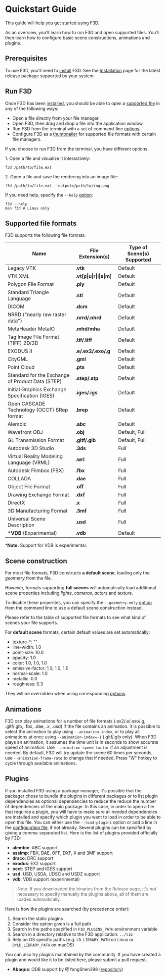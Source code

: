 # Quickstart Guide

This guide will help you get started using F3D.

As an overview, you'll learn how to run F3D and open supported files. You'll then learn how to configure basic scene constructions, animations and plugins.

## Prerequisites

To use F3D, you'll need to [install](INSTALLATION.md) F3D. See the [Installation](INSTALLATION.md) page for the latest release package supported by your system.

## Run F3D

Once F3D has been [installed](INSTALLATION.md), you should be able to open a [supported file](#supported-file-formats) in any of the following ways:

* Open a file directly from your file manager.
* Open F3D, then drag and drop a file into the application window.
* Run F3D from the terminal with a set of command-line [options](OPTIONS.md).
* Configure F3D as a [thumbnailer](DESKTOP_INTEGRATION.md) for supported file formats with certain file managers.

If you choose to run F3D from the terminal, you have different options.

1\. Open a file and visualize it interactively:

```
f3d /path/to/file.ext
```

2\. Open a file and save the rendering into an image file:

```
f3d /path/to/file.ext --output=/path/to/img.png
```

If you need help, specify the `--help` [option](OPTIONS.md):

```
f3d --help
man f3d # Linux only
```

## Supported file formats

F3D supports the following file formats:

| Name | File Extension(s) | Type of Scene(s) Supported |
| -- | -- | -- |
| Legacy VTK | **.vtk** | Default |
| VTK XML | **.vt[p\|u\|r\|i\|s\|m]** | Default |
| Polygon File Format | **.ply** | Default |
| Standard Triangle Language | **.stl** | Default |  
| DICOM | **.dcm** | Default |
| NRRD ("nearly raw raster data") | **.nrrd/.nhrd** | Default |
| MetaHeader MetaIO | **.mhd/mha** | Default |
| Tag Image File Format (TIFF) 2D/3D | **.tif/.tiff** | Default |
| EXODUS II | **.e/.ex2/.exo/.g** | Default |
| CityGML | **.gml** | Default |
| Point Cloud | **.pts** | Default |
| Standard for the Exchange of Product Data (STEP) | **.step/.stp** | Default |
| Initial Graphics Exchange Specification (IGES) | **.iges/.igs** | Default |
| Open CASCADE Technology (OCCT) BRep format | **.brep** | Default |
| Alembic | **.abc** | Default |
| Wavefront OBJ | **.obj** | Default, Full |
| GL Transmission Format | **.gltf/.glb** | Default, Full |
| Autodesk 3D Studio | **.3ds** | Full |
| Virtual Reality Modeling Language (VRML) | **.wrl** | Full |
| Autodesk Filmbox (FBX) | **.fbx** | Full |
| COLLADA | **.dae** | Full |
| Object File Format | **.off** | Full |
| Drawing Exchange Format | **.dxf** | Full |
| DirectX | **.x** | Full |
| 3D Manufacturing Format | **.3mf** | Full |
| Universal Scene Description | **.usd** | Full |
| \***VDB** (Experimental) | **.vdb** | Default |

\***Note:** Support for VDB is experimental.

## Scene construction

For most file formats, F3D constructs **a default scene**, loading only the *geometry* from the file.

However, formats supporting **full scenes** will automatically load additional scene properties including *lights*, *cameras*, *actors* and *texture*.

To disable these properties, you can specify the `--geometry-only` [option](OPTIONS.md) from the command line to use a default scene construction instead.

Please refer to the table of supported file formats to see what kind of scenes your file supports.

For **default scene** formats, certain default values are set automatically:
 - texture-*: ""
 - line-width: 1.0
 - point-size: 10.0
 - opacity: 1.0
 - color: 1.0, 1.0, 1.0
 - emissive-factor: 1.0, 1.0, 1.0
 - normal-scale: 1.0
 - metallic: 0.0
 - roughness: 0.3

They will be overridden when using corresponding [options](OPTIONS.md).

## Animations

F3D can play animations for a number of file formats (.ex2/.e/.exo/.g, .gltf/.glb, .fbx, .dae, .x, .usd) if the file contains an animation.
It is possible to select the animation to play using `--animation-index`, or to play all animations at once using `--animation-index=-1` (.gltf/.glb only).
When F3D plays an animation, it assumes the time unit is in seconds to show accurate speed of animation. Use `--animation-speed-factor` if
an adjustment is needed. By default, F3D will try update the scene 60 times per seconds, use `--animation-frame-rate` to change that if needed. Press "W" hotkey to cycle through available animations.

## Plugins

If you installed F3D using a package manager, it's possible that the packager chose to bundle the plugins in different packages or to list plugin dependencies as optional dependencies to reduce the reduce the number of dependencies of the main package.
In this case, in order to open a file that requires a plugin, you will have to make sure all needed dependencies are installed and specify which plugin you want to load in order to be able to open this file. You can either use the `--load-plugins` option or add a line in the [configuration file](CONFIGURATION_FILE.md), if not already. Several plugins can be specified by giving a comma-separated list.
Here is the list of plugins provided officially by F3D:

- **alembic**: ABC support
- **assimp**: FBX, DAE, OFF, DXF, X and 3MF support
- **draco**: DRC support
- **exodus**: EX2 support
- **occt**: STEP and IGES support
- **usd**: USD, USDA, UDSC and USDZ support
- **vdb**: VDB support (experimental)

> Note: If you downloaded the binaries from the Release page, it's not necessary to specify manually the plugins above, all of them are loaded automatically.

Here is how the plugins are searched (by precedence order):
1. Search the static plugins
2. Consider the option given is a full path
3. Search in the paths specified in `F3D_PLUGINS_PATH` environment variable
4. Search in a directory relative to the F3D application: `../lib`
5. Rely on OS specific paths (e.g. `LD_LIBRARY_PATH` on Linux or `DYLD_LIBRARY_PATH` on macOS)

You can also try plugins maintained by the community. If you have created a plugin and would like it to be listed here, please submit a pull request.

- **Abaqus**: ODB support by @YangShen398 ([repository](https://github.com/YangShen398/F3D-ODB-Reader-Plugin))
